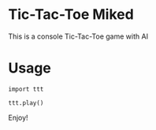 # Tic-Tac-Toe Miked

This is a console Tic-Tac-Toe game with AI

# Usage
```
import ttt

ttt.play()
```
Enjoy!
